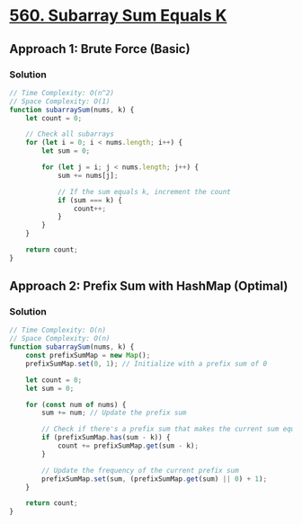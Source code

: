 # [560. Subarray Sum Equals K](https://leetcode.com/problems/subarray-sum-equals-k/)

## Approach 1: Brute Force (Basic)

### Solution
```javascript
// Time Complexity: O(n^2)
// Space Complexity: O(1)
function subarraySum(nums, k) {
    let count = 0;

    // Check all subarrays
    for (let i = 0; i < nums.length; i++) {
        let sum = 0;

        for (let j = i; j < nums.length; j++) {
            sum += nums[j];

            // If the sum equals k, increment the count
            if (sum === k) {
                count++;
            }
        }
    }

    return count;
}
```

## Approach 2: Prefix Sum with HashMap (Optimal)

### Solution
```javascript
// Time Complexity: O(n)
// Space Complexity: O(n)
function subarraySum(nums, k) {
    const prefixSumMap = new Map();
    prefixSumMap.set(0, 1); // Initialize with a prefix sum of 0

    let count = 0;
    let sum = 0;

    for (const num of nums) {
        sum += num; // Update the prefix sum

        // Check if there's a prefix sum that makes the current sum equal to k
        if (prefixSumMap.has(sum - k)) {
            count += prefixSumMap.get(sum - k);
        }

        // Update the frequency of the current prefix sum
        prefixSumMap.set(sum, (prefixSumMap.get(sum) || 0) + 1);
    }

    return count;
}
```

